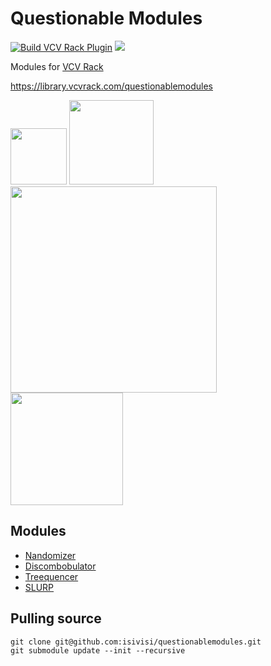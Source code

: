 # Questionable Modules 
[![Build VCV Rack Plugin](https://github.com/isivisi/questionablemodules/actions/workflows/build-plugin.yml/badge.svg?branch=master)](https://github.com/isivisi/questionablemodules/actions/workflows/build-plugin.yml)
<img src="https://badgen.net/static/VCV%20Library/6,000/blue"/>

Modules for [VCV Rack](https://github.com/VCVRack/Rack)

https://library.vcvrack.com/questionablemodules

<img src="https://library.vcvrack.com/screenshots/200/questionablemodules/nandomizer.png" width="90"> <img src="https://library.vcvrack.com/screenshots/200/questionablemodules/discombobulator.png" width="135">
<img src="https://github.com/isivisi/questionablemodules/blob/master/images/Treequencer.gif?raw=true?raw=true" width="330">
<img src="https://library.vcvrack.com/screenshots/200/questionablemodules/quatosc.png" width="180">

## Modules
- [Nandomizer](https://isivisi.github.io/questionablemodules/nandomizer)
- [Discombobulator](https://isivisi.github.io/questionablemodules/discombobulator)
- [Treequencer](https://isivisi.github.io/questionablemodules/treequencer)
- [SLURP](https://isivisi.github.io/questionablemodules/slurp)


## Pulling source
```
git clone git@github.com:isivisi/questionablemodules.git
git submodule update --init --recursive
```